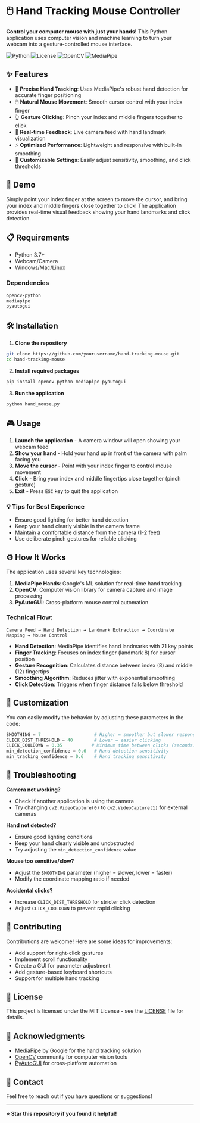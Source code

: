 # 🖱️ Hand Tracking Mouse Controller

**Control your computer mouse with just your hands!** This Python application uses computer vision and machine learning to turn your webcam into a gesture-controlled mouse interface.

![Python](https://img.shields.io/badge/python-v3.7+-blue.svg)
![License](https://img.shields.io/badge/license-MIT-green.svg)
![OpenCV](https://img.shields.io/badge/OpenCV-4.x-red.svg)
![MediaPipe](https://img.shields.io/badge/MediaPipe-latest-orange.svg)

## ✨ Features

- 🎯 **Precise Hand Tracking**: Uses MediaPipe's robust hand detection for accurate finger positioning
- 🖱️ **Natural Mouse Movement**: Smooth cursor control with your index finger
- 👆 **Gesture Clicking**: Pinch your index and middle fingers together to click
- 🎥 **Real-time Feedback**: Live camera feed with hand landmark visualization
- ⚡ **Optimized Performance**: Lightweight and responsive with built-in smoothing
- 🔧 **Customizable Settings**: Easily adjust sensitivity, smoothing, and click thresholds

## 🚀 Demo

Simply point your index finger at the screen to move the cursor, and bring your index and middle fingers close together to click! The application provides real-time visual feedback showing your hand landmarks and click detection.

## 📋 Requirements

- Python 3.7+
- Webcam/Camera
- Windows/Mac/Linux

### Dependencies
```bash
opencv-python
mediapipe
pyautogui
```

## 🛠️ Installation

1. **Clone the repository**
```bash
git clone https://github.com/yourusername/hand-tracking-mouse.git
cd hand-tracking-mouse
```

2. **Install required packages**
```bash
pip install opencv-python mediapipe pyautogui
```

3. **Run the application**
```bash
python hand_mouse.py
```

## 🎮 Usage

1. **Launch the application** - A camera window will open showing your webcam feed
2. **Show your hand** - Hold your hand up in front of the camera with palm facing you
3. **Move the cursor** - Point with your index finger to control mouse movement
4. **Click** - Bring your index and middle fingertips close together (pinch gesture)
5. **Exit** - Press `ESC` key to quit the application

### 💡 Tips for Best Experience
- Ensure good lighting for better hand detection
- Keep your hand clearly visible in the camera frame
- Maintain a comfortable distance from the camera (1-2 feet)
- Use deliberate pinch gestures for reliable clicking

## ⚙️ How It Works

The application uses several key technologies:

1. **MediaPipe Hands**: Google's ML solution for real-time hand tracking
2. **OpenCV**: Computer vision library for camera capture and image processing
3. **PyAutoGUI**: Cross-platform mouse control automation

### Technical Flow:
```
Camera Feed → Hand Detection → Landmark Extraction → Coordinate Mapping → Mouse Control
```

- **Hand Detection**: MediaPipe identifies hand landmarks with 21 key points
- **Finger Tracking**: Focuses on index finger (landmark 8) for cursor position
- **Gesture Recognition**: Calculates distance between index (8) and middle (12) fingertips
- **Smoothing Algorithm**: Reduces jitter with exponential smoothing
- **Click Detection**: Triggers when finger distance falls below threshold

## 🔧 Customization

You can easily modify the behavior by adjusting these parameters in the code:

```python
SMOOTHING = 7                    # Higher = smoother but slower response
CLICK_DIST_THRESHOLD = 40        # Lower = easier clicking
CLICK_COOLDOWN = 0.35           # Minimum time between clicks (seconds)
min_detection_confidence = 0.6   # Hand detection sensitivity
min_tracking_confidence = 0.6    # Hand tracking sensitivity
```

## 🐛 Troubleshooting

**Camera not working?**
- Check if another application is using the camera
- Try changing `cv2.VideoCapture(0)` to `cv2.VideoCapture(1)` for external cameras

**Hand not detected?**
- Ensure good lighting conditions
- Keep your hand clearly visible and unobstructed
- Try adjusting the `min_detection_confidence` value

**Mouse too sensitive/slow?**
- Adjust the `SMOOTHING` parameter (higher = slower, lower = faster)
- Modify the coordinate mapping ratio if needed

**Accidental clicks?**
- Increase `CLICK_DIST_THRESHOLD` for stricter click detection
- Adjust `CLICK_COOLDOWN` to prevent rapid clicking

## 🤝 Contributing

Contributions are welcome! Here are some ideas for improvements:
- Add support for right-click gestures
- Implement scroll functionality
- Create a GUI for parameter adjustment
- Add gesture-based keyboard shortcuts
- Support for multiple hand tracking

## 📄 License

This project is licensed under the MIT License - see the [LICENSE](LICENSE) file for details.

## 🙏 Acknowledgments

- [MediaPipe](https://mediapipe.dev/) by Google for the hand tracking solution
- [OpenCV](https://opencv.org/) community for computer vision tools
- [PyAutoGUI](https://pyautogui.readthedocs.io/) for cross-platform automation

## 📧 Contact

Feel free to reach out if you have questions or suggestions!

---

**⭐ Star this repository if you found it helpful!**
